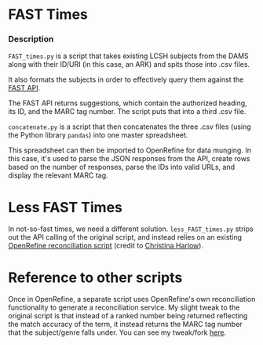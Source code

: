 # FAST Times

### Description

`FAST_times.py` is a script that takes existing LCSH subjects from the DAMS along with their ID/URI (in this case, an ARK) and spits those into .csv files.  

It also formats the subjects in order to effectively query them against the [FAST API](https://experimental.worldcat.org/fast/).  

The FAST API returns suggestions, which contain the authorized heading, its ID, and the MARC tag number. The script puts that into a third .csv file.  

`concatenate.py` is a script that then concatenates the three .csv files (using the Python library `pandas`) into one master spreadsheet.  

This spreadsheet can then be imported to OpenRefine for data munging. In this case, it's used to parse the JSON responses from the API, create rows based on the number of responses, parse the IDs into valid URLs, and display the relevant MARC tag.  

# Less FAST Times

In not-so-fast times, we need a different solution. `less_FAST_times.py` strips out the API calling of the original script, and instead relies on an existing [OpenRefine reconciliation script](https://github.com/cmh2166/fast-reconcile) (credit to [Christina Harlow](https://github.com/cmh2166)).  

# Reference to other scripts

Once in OpenRefine, a separate script uses OpenRefine's own reconciliation functionality to generate a reconciliation service. My slight tweak to the original script is that instead of a ranked number being returned reflecting the match accuracy of the term, it instead returns the MARC tag number that the subject/genre falls under. You can see my tweak/fork [here](https://github.com/remerjohnson/fast-reconcile).   
